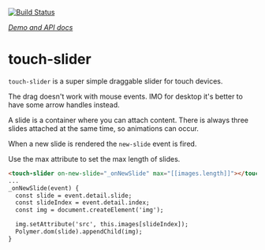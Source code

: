 [![Build Status](https://travis-ci.org/sharedlabs/touch-slider.svg?branch=master)](https://travis-ci.org/sharedlabs/touch-slider)

_[Demo and API docs](https://sharedlabs.github.io/touch-slider/components/touch-slider/)_

# touch-slider

`touch-slider` is a super simple draggable slider for touch devices.

The drag doesn't work with mouse events. IMO for desktop it's better to have some arrow handles instead.

A slide is a container where you can attach content. There is always three slides attached at the same time, so animations can occur.

When a new slide is rendered the `new-slide` event is fired.  

Use the max attribute to set the max length of slides. 

```html
<touch-slider on-new-slide="_onNewSlide" max="[[images.length]]"></touch-slider>
...
_onNewSlide(event) {
  const slide = event.detail.slide;
  const slideIndex = event.detail.index;
  const img = document.createElement('img');

  img.setAttribute('src', this.images[slideIndex]);
  Polymer.dom(slide).appendChild(img);
}
```
